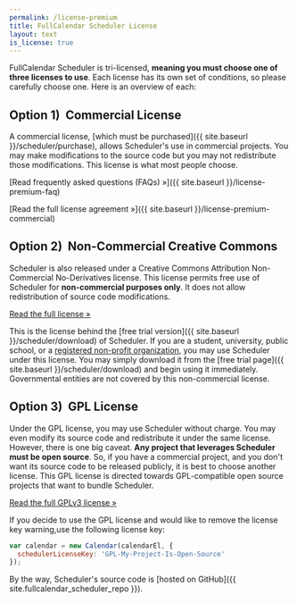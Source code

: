 ```yaml
---
permalink: /license-premium
title: FullCalendar Scheduler License
layout: text
is_license: true
---
```


FullCalendar Scheduler is tri-licensed, **meaning you must choose one of three licenses to use**. Each license has its own set of conditions, so please carefully choose one. Here is an overview of each:


## Option 1)&nbsp; Commercial License

A commercial license, [which must be purchased]({{ site.baseurl }}/scheduler/purchase), allows Scheduler's use in commercial projects. You may make modifications to the source code but you may not redistribute those modifications. This license is what most people choose.

[Read frequently asked questions (FAQs) &raquo;]({{ site.baseurl }}/license-premium-faq)

[Read the full license agreement &raquo;]({{ site.baseurl }}/license-premium-commercial)


## Option 2)&nbsp; Non-Commercial Creative Commons

Scheduler is also released under a Creative Commons Attribution Non-Commercial No-Derivatives license. This license permits free use of Scheduler for **non-commercial purposes only**. It does not allow redistribution of source code modifications.

[Read the full license &raquo;](https://creativecommons.org/licenses/by-nc-nd/4.0/)

This is the license behind the [free trial version]({{ site.baseurl }}/scheduler/download) of Scheduler. If you are a student, university, public school, or a [registered non-profit organization](https://en.wikipedia.org/wiki/Nonprofit_organization), you may use Scheduler under this license. You may simply download it from the [free trial page]({{ site.baseurl }}/scheduler/download) and begin using it immediately. Governmental entities are not covered by this non-commercial license.


## Option 3)&nbsp; GPL License

Under the GPL license, you may use Scheduler without charge. You may even modify its source code and redistribute it under the same license. However, there is one big caveat. **Any project that leverages Scheduler must be open source**. So, if you have a commercial project, and you don't want its source code to be released publicly, it is best to choose another license. This GPL license is directed towards GPL-compatible open source projects that want to bundle Scheduler.

[Read the full GPLv3 license &raquo;](http://www.gnu.org/licenses/gpl-3.0.en.html)

If you decide to use the GPL license and would like to remove the license key warning,use the following license key:

```js
var calendar = new Calendar(calendarEl, {
  schedulerLicenseKey: 'GPL-My-Project-Is-Open-Source'
});
```

By the way, Scheduler's source code is [hosted on GitHub]({{ site.fullcalendar_scheduler_repo }}).
